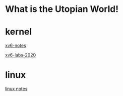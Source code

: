 # What is the Utopian World!

# kernel

[xv6-notes](https://github.com/UtopianFuture/UtopianFuture.github.io/blob/master/xv6.md)

[xv6-labs-2020](https://github.com/UtopianFuture/xv6-labs)

# linux

[linux notes](https://github.com/UtopianFuture/UtopianFuture.github.io/tree/master/linux-note)

